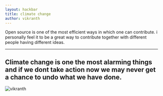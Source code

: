 ```yaml
---
layout: hackbar
title: climate change
author: vikranth
---
```


Open source is one of the most efficient ways in which one can contribute. i personally feel it to be a great way to contribute together with different people having different ideas.

---

## Climate change is one the most alarming things and if we dont take action now we may never get a chance to undo what we have done.

![vikranth]({{site.baseurl}}/assets/images/shahil_akter.jpg)